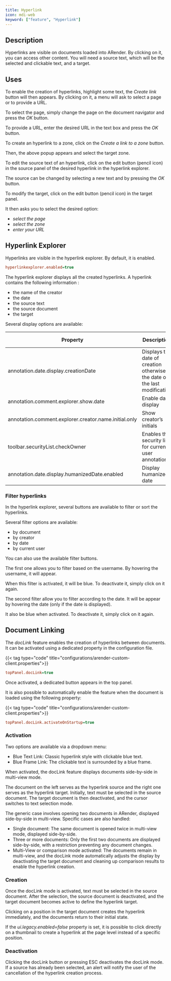 ```yaml
---
title: Hyperlink
icon: mdi-web
keyword: ["feature", "Hyperlink"]
---
```


## Description
Hyperlinks are visible on documents loaded into ARender. By clicking on it, you can access other content.
You will need a source text, which will be the selected and clickable text, and a target.

## Uses

To enable the creation of hyperlinks, highlight some text, the *Create link* button will then appears.
By clicking on it, a menu will ask to select a page or to provide a URL.


To select the page, simply change the page on the document navigator and press the *OK* button.

To provide a URL, enter the desired URL in the text box and press the *OK* button.

To create an hyperlink to a zone, click on the *Create a link to a zone* button.


Then, the above popup appears and select the target zone.


To edit the source text of an hyperlink, click on the edit button (pencil icon) in the source panel of the desired 
hyperlink in the hyperlink explorer.


The source can be changed by selecting a new text and by pressing the *OK* button.

To modify the target, click on the edit button (pencil icon) in the target panel. 


It then asks you to select the desired option: 
- *select the page*
- *select the zone*
- *enter your URL*


## Hyperlink Explorer

Hyperlinks are visible in the hyperlink explorer. By default, it is enabled.


```cfg
hyperlinkexplorer.enabled=true
```



The hyperlink explorer displays all the created hyperlinks. A hyperlink contains the following information :

* the name of the creator
* the date
* the source text
* the source document
* the target



Several display options are available:

| Property                                               | Description                                                               | Default value |
| ------------------------------------------------------ | ------------------------------------------------------------------------- | ------------- |
| annotation.date.display.creationDate                   | Displays the date of creation otherwise the date of the last modification | true          |
| annotation.comment.explorer.show.date                  | Enable date display                                                       | true          |
| annotation.comment.explorer.creator.name.initial.only  | Show creator’s initials                                                   | false         |
| toolbar.securityList.checkOwner                        | Enables the security list for current user annotations                    | true          |
| annotation.date.display.humanizedDate.enabled          | Display humanized date                                                    | false         |



### Filter hyperlinks

In the hyperlink explorer, several buttons are available to filter or sort the hyperlinks.


Several filter options are available:
* by document
* by creator
* by date
* by current user

You can also use the available filter buttons. 

The first one allows you to filter based on the username. By hovering the username, it will appear.



When this filter is activated, it will be blue. To deactivate it, simply click on it again.



The second filter allow you to filter according to the date. It will be appear by hovering the date (only if the date is displayed).



It also be blue when activated. To deactivate it, simply click on it again.


## Document Linking

The *docLink* feature enables the creation of hyperlinks between documents. 
It can be activated using a dedicated property in the configuration file.

{{< tag type="code" title="configurations/arender-custom-client.properties">}}

```cfg
topPanel.docLink=true
```


Once activated, a dedicated button appears in the top panel.


It is also possible to automatically enable the feature when the document is loaded using the following property:

{{< tag type="code" title="configurations/arender-custom-client.properties">}}

```cfg
topPanel.docLink.activateOnStartup=true
```



### Activation

Two options are available via a dropdown menu:

- Blue Text Link: Classic hyperlink style with clickable blue text.
- Blue Frame Link: The clickable text is surrounded by a blue frame.

When activated, the docLink feature displays documents side-by-side in 
multi-view mode.

The document on the left serves as the hyperlink source and the right one 
serves as the hyperlink target.
Initially, text must be selected in the source document. The target document 
is then deactivated, and the cursor switches to text selection mode.

The generic case involves opening two documents in ARender, displayed 
side-by-side in multi-view. Specific cases are also handled:

- Single document: 
  The same document is opened twice in multi-view mode, displayed side-by-side.
- Three or more documents:
  Only the first two documents are displayed side-by-side, with a restriction 
  preventing any document changes.
- Multi-View or comparison mode activated:
  The documents remain in multi-view, and the docLink mode automatically adjusts
  the display by deactivating the target document and cleaning up comparison 
  results to enable the hyperlink creation.

### Creation

Once the docLink mode is activated, text must be selected in the source 
document.
After the selection, the source document is deactivated, and the target document
becomes active to define the hyperlink target.

Clicking on a position in the target document creates the hyperlink immediately,
and the documents return to their initial state.

If the *ui.legacy.enabled=false* property is set, it is possible to click 
directly on a thumbnail to create a hyperlink at the page level instead of a 
specific position.

### Deactivation

Clicking the docLink button or pressing ESC deactivates the docLink mode.
If a source has already been selected, an alert will notify the user of the 
cancellation of the hyperlink creation process.
